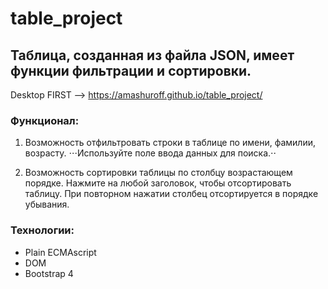 # table_project
## Таблица, созданная из файла JSON, имеет функции фильтрации и сортировки.

   Desktop FIRST --> https://amashuroff.github.io/table_project/

### Функционал:

1. Возможность отфильтровать строки в таблице по имени, фамилии, возрасту. 
⋅⋅⋅Используйте поле ввода данных для поиска.⋅⋅

2. Возможность сортировки таблицы по столбцу возрастающем порядке. 
    Нажмите на любой заголовок, чтобы отсортировать таблицу. При повторном нажатии столбец отсортируется в порядке убывания.


### Технологии:
* Plain ECMAscript
* DOM
* Bootstrap 4
